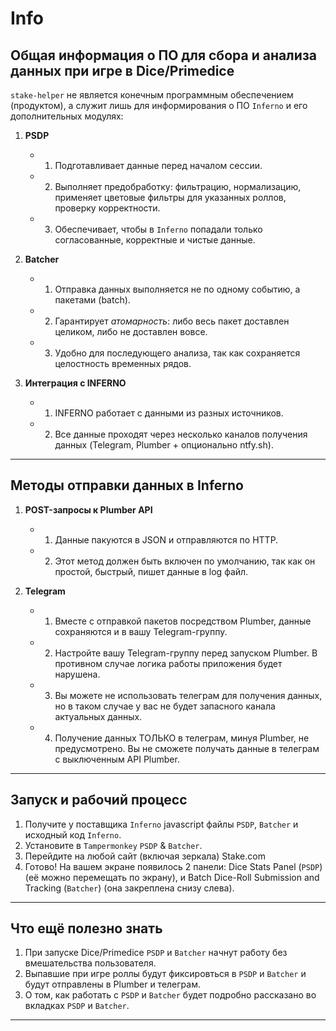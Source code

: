 # Info

## Общая информация о ПО для сбора и анализа данных при игре в Dice/Primedice

`stake-helper` не является конечным программным обеспечением (продуктом),  а служит лишь для информирования о ПО `Inferno` и его дополнительных модулях:

1. **PSDP**  

   - 1) Подготавливает данные перед началом сессии.  
   - 2) Выполняет предобработку: фильтрацию, нормализацию, применяет цветовые фильтры для указанных роллов, проверку корректности.  
   - 3) Обеспечивает, чтобы в `Inferno` попадали только согласованные, корректные и чистые данные.  

2. **Batcher**  

   - 1) Отправка данных выполняется не по одному событию, а пакетами (batch).  
   - 2) Гарантирует *атомарность*: либо весь пакет доставлен целиком, либо не доставлен вовсе.
   - 3) Удобно для последующего анализа, так как сохраняется целостность временных рядов.  

3. **Интеграция с INFERNO**  

   - 1) INFERNO работает с данными из разных источников.  
   - 2) Все данные проходят через несколько каналов получения данных (Telegram, Plumber + опционально ntfy.sh).

---

## Методы отправки данных в Inferno

1. **POST-запросы к Plumber API**  

   - 1) Данные пакуются в JSON и отправляются по HTTP.  
   - 2) Этот метод должен быть включен по умолчанию, так как он простой, быстрый, пишет данные в log файл.

2. **Telegram** 

   - 1) Вместе с отправкой пакетов посредством Plumber, данные сохраняются и в вашу Telegram-группу.  
   - 2) Настройте вашу Telegram-группу перед запуском Plumber. В противном случае логика работы приложения будет нарушена. 
   - 3) Вы можете не использовать телеграм для получения данных, но в таком случае у вас не будет запасного канала актуальных данных.
   - 4) Получение данных ТОЛЬКО в телеграм, минуя Plumber, не предусмотрено. Вы не сможете получать данные в телеграм с выключенным API Plumber.

---

## Запуск и рабочий процесс

1. Получите у поставщика `Inferno` javascript файлы `PSDP`, `Batcher` и исходный код `Inferno`.
2. Установите в `Tampermonkey` `PSDP` & `Batcher`.
3. Перейдите на любой сайт (включая зеркала) Stake.com
4. Готово! На вашем экране появилось 2 панели: Dice Stats Panel (`PSDP`) (её можно перемещать по экрану), и Batch Dice-Roll Submission and Tracking (`Batcher`) (она закреплена снизу слева).

---

## Что ещё полезно знать

1. При запуске Dice/Primedice `PSDP` и `Batcher` начнут работу без вмешательства пользователя.
2. Выпавшие при игре роллы будут фиксировться в `PSDP` и `Batcher` и будут отправлены в Plumber и телеграм.
3. О том, как работать с `PSDP` и `Batcher` будет подробно рассказано во вкладках `PSDP` и `Batcher`.


---
